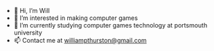 - 👋 Hi, I’m Will
- 👀 I’m interested in making computer games
- 🌱 I’m currently studying computer games technology at portsmouth university
- 📫 Contact me at williampthurston@gmail.com

<!---
surfdog05/surfdog05 is a ✨ special ✨ repository because its `README.md` (this file) appears on your GitHub profile.
You can click the Preview link to take a look at your changes.
--->
